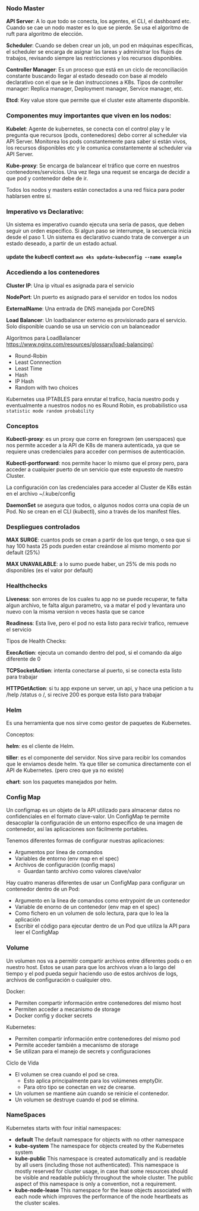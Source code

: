 ### **Nodo Master**

**API Server**: A lo que todo se conecta, los agentes, el CLI, el dashboard etc. Cuando se cae un nodo master es lo que se pierde. Se usa el algoritmo de ruft para algoritmo de elección.

**Scheduler**: Cuando se deben crear un job, un pod en máquinas específicas, el scheduler se encarga de asignar las tareas y administrar los flujos de trabajos, revisando siempre las restricciones y los recursos disponibles.

**Controller Manager**: Es un proceso que está en un ciclo de reconciliación constante buscando llegar al estado deseado con base al modelo declarativo con el que se le dan instrucciones a K8s. Tipos de controller manager: Replica manager, Deployment manager, Service manager, etc.

**Etcd**: Key value store que permite que el cluster este altamente disponible.


### **Componentes muy importantes que viven en los nodos:**

**Kubelet**: Agente de kubernetes, se conecta con el control play y le pregunta que recursos (pods, contenedores) debo correr al scheduler via API Server. Monitorea los pods constantemente para saber si están vivos, los recursos disponibles etc y le comunica constantemente al scheduler via API Server.

**Kube-proxy**: Se encarga de balancear el tráfico que corre en nuestros contenedores/servicios. Una vez llega una request se encarga de decidir a que pod y contenedor debe de ir.

Todos los nodos y masters están conectados a una red física para poder hablarsen entre sí.


### **Imperativo vs Declarativo:**

Un sistema es imperativo cuando ejecuta una seria de pasos, que deben seguir un orden especifico. Si algun paso se interrumpe, la secuencia inicia desde el paso 1.
Un sistema es declarativo cuando trata de converger a un estado deseado, a partir de un estado actual.


#### **update the kubectl context** `aws eks update-kubeconfig --name example`


### **Accediendo a los contenedores**

**Cluster IP**: Una ip vitual es asignada para el servicio

**NodePort**: Un puerto es asignado para el servidor en todos los nodos

**ExternalName**: Una entrada de DNS manejada por CoreDNS

**Load Balancer**: Un loadbalancer externo es provisionado para el servicio. Solo disponible cuando se usa un servicio con un balanceador

Algoritmos para LoadBalancer https://www.nginx.com/resources/glossary/load-balancing/:
- Round-Robin
- Least Connnection
- Least Time
- Hash
- IP Hash
- Random with two choices

Kubernetes usa IPTABLES para enrutar el trafico, hacia nuestro pods y eventualmente a nuestros nodos 
no es Round Robin, es probabilistico usa `statistic mode random probability`


### **Conceptos**

**Kubectl-proxy**: es un proxy que corre en foregrown (en userspaces) que nos permite acceder a la API de K8s de manera autenticada, ya que se requiere unas credenciales para acceder con permisos de autenticación.

**Kubectl-portforward**: nos permite hacer lo mismo que el proxy pero, para acceder a cualquier puerto de un servicio que este expuesto de nuestro Cluster.

La configuración con las credenciales para acceder al Cluster de K8s están en el archivo ~/.kube/config

**DaemonSet** se asegura que todos, o algunos nodos corra una copia de un Pod. No se crean en el CLI (kubectl), sino a través de los manifest files.


### **Despliegues controlados**

**MAX SURGE**: cuantos pods se crean a partir de los que tengo, o sea que si hay 100 hasta 25 pods pueden estar creándose al mismo momento por default (25%)

**MAX UNAVAILABLE**: a lo sumo puede haber, un 25% de mis pods no disponibles (es el valor por default)


### **Healthchecks**

**Liveness**: son errores de los cuales tu app no se puede recuperar, te falta algun archivo, te falta algun parametro, va a matar el pod y levantara uno nuevo con la misma version n veces hasta que se cance

**Readiness**: Esta live, pero el pod no esta listo para recivir trafico, remueve el servicio

Tipos de Health Checks:

**ExecAction**: ejecuta un comando dentro del pod, si el comando da algo diferente de 0

**TCPSocketAction**: intenta conectarse al puerto, si se conecta esta listo para trabajar

**HTTPGetAction**: si tu app expone un server, un api, y hace una peticion a tu /help /status o /, si recive 200 es porque esta listo para trabajar

### **Helm**

Es una herramienta que nos sirve como gestor de paquetes de Kubernetes.

Conceptos:

**helm**: es el cliente de Helm.

**tiller**: es el componente del servidor. Nos sirve para recibir los comandos que le enviamos desde helm. Ya que tiller se comunica directamente con el API de Kubernetes. (pero creo que ya no existe)

**chart**: son los paquetes manejados por helm.

### **Config Map**

Un configmap es un objeto de la API utilizado para almacenar datos no confidenciales en el formato clave-valor.
Un ConfigMap te permite desacoplar la configuración de un entorno específico de una imagen de contenedor, así las aplicaciones son fácilmente portables.

Tenemos diferentes formas de configurar nuestras aplicaciones:
- Argumentos por línea de comandos
- Variables de entorno (env map en el spec)
- Archivos de configuración (config maps)
    - Guardan tanto archivo como valores clave/valor

Hay cuatro maneras diferentes de usar un ConfigMap para configurar un contenedor dentro de un Pod:
- Argumento en la linea de comandos como entrypoint de un contenedor
- Variable de enorno de un contenedor (env map en el spec)
- Como fichero en un volumen de solo lectura, para que lo lea la aplicación
- Escribir el código para ejecutar dentro de un Pod que utiliza la API para leer el ConfigMap


### **Volume**

Un volumen nos va a permitir compartir archivos entre diferentes pods o en nuestro host. 
Estos se usan para que los archivos vivan a lo largo del tiempo y el pod pueda seguir haciendo uso de estos archivos de logs, archivos de configuración o cualquier otro.

Docker:
- Permiten compartir información entre contenedores del mismo host
- Permiten acceder a mecanismo de storage
- Docker config y docker secrets

Kubernetes:
- Permiten compartir información entre contenedores del mismo pod
- Permite acceder también a mecanismo de storage
- Se utilizan para el manejo de secrets y configuraciones

Ciclo de Vida
- El volumen se crea cuando el pod se crea.
    - Esto aplica principalmente para los volúmenes emptyDir.
    - Para otro tipo se conectan en vez de crearse.
- Un volumen se mantiene aún cuando se reinicie el contenedor.
- Un volumen se destruye cuando el pod se elimina.

### **NameSpaces**

Kubernetes starts with four initial namespaces:
- **default** The default namespace for objects with no other namespace
- **kube-system** The namespace for objects created by the Kubernetes system
- **kube-public** This namespace is created automatically and is readable by all users (including those not authenticated). This namespace is mostly reserved for cluster usage, in case that some resources should be visible and readable publicly throughout the whole cluster. The public aspect of this namespace is only a convention, not a requirement.
- **kube-node-lease** This namespace for the lease objects associated with each node which improves the performance of the node heartbeats as the cluster scales.